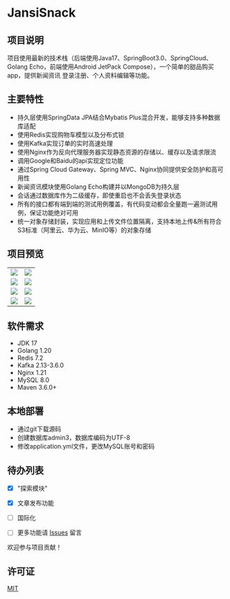 # JansiSnack

## 项目说明

项目使用最新的技术栈（后端使用Java17、SpringBoot3.0、SpringCloud、Golang Echo，前端使用Android JetPack Compose），一个简单的甜品购买app，提供新闻资讯
登录注册、个人资料编辑等功能。

## 主要特性

* 持久层使用SpringData JPA结合Mybatis Plus混合开发，能够支持多种数据库适配
* 使用Redis实现购物车模型以及分布式锁
* 使用Kafka实现订单的实时高速处理
* 使用Nginx作为反向代理服务器实现静态资源的存储以、缓存以及请求限流
* 调用Google和Baidu的api实现定位功能
* 通过Spring Cloud Gateway、Spring MVC、Nginx协同提供安全防护和高可用性
* 新闻资讯模块使用Golang Echo构建并以MongoDB为持久层
* 会话通过数据库作为二级缓存，即使重启也不会丢失登录状态
* 所有的接口都有端到端的测试用例覆盖，有代码变动都会全量跑一遍测试用例，保证功能绝对可用
* 统一对象存储封装，实现应用和上传文件位置隔离，支持本地上传&所有符合S3标准（阿里云、华为云、MinIO等）的对象存储

## 项目预览

<table>
    <tr>
        <td><img src="zout/docs/images/Screenshot_20240525_101255.png"/></td>
        <td><img src="zout/docs/images/News.png"/></td>
    </tr>
    <tr>
        <td><img src="zout/docs/images/Cate.png"/></td>
        <td><img src="zout/docs/images/cart.png"/></td>
    </tr>
    <tr>
       <td><img src="zout/docs/images/prof.png"/></td>
       <td><img src="zout/docs/images/dessert.png"/></td>
    </tr>
     <tr>
       <td><img src="zout/docs/images/Articlle.png"/></td>
       <td><img src="zout/docs/images/locate.png"/></td>
    </tr>
</table>

## 软件需求

- JDK 17
- Golang 1.20
- Redis 7.2
- Kafka 2.13-3.6.0
- Nginx 1.21
- MySQL 8.0
- Maven 3.6.0+

## 本地部署

- 通过git下载源码
- 创建数据库admin3，数据库编码为UTF-8
- 修改application.yml文件，更改MySQL账号和密码

## 待办列表

- [x] "探索模块"

- [x] 文章发布功能

- [ ] 国际化

- [ ] 更多功能请 [Issues](https://github.com/cjbi/admin3/issues) 留言

欢迎参与项目贡献！

## 许可证

[MIT](LICENSE)
